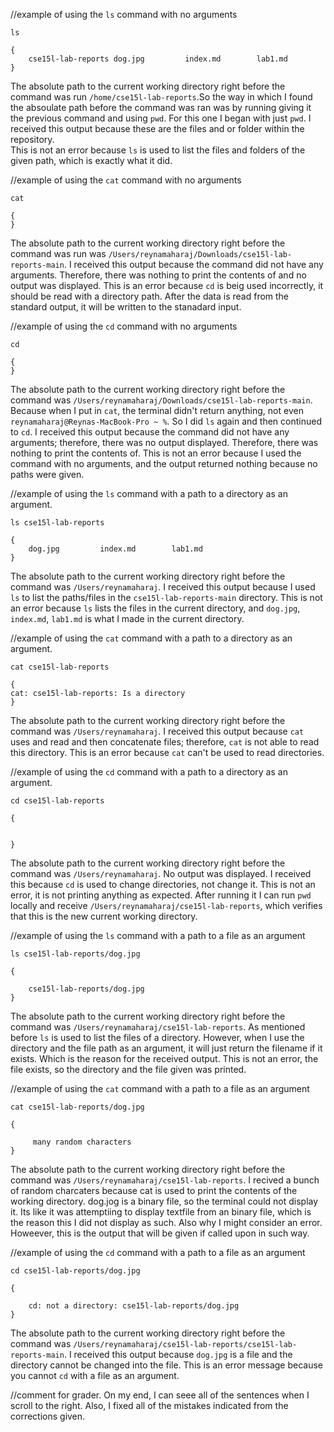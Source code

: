//example of using the `ls` command with no arguments

`ls`
```
{
    cse15l-lab-reports dog.jpg         index.md        lab1.md
}
```
The absolute path to the current working directory right before the command was run 
`/home/cse15l-lab-reports`.So the way in which I found the absoulate path before the 
command was ran was by running giving it the previous command and using `pwd`.  For 
this one I began with just `pwd`. 
I received this output because  these are the files and or folder within the repository.  
This is not an error because `ls` is used to list the files and folders of the given path,
which is exactly what it did. 










//example of using the `cat` command with no arguments

`cat`
```
{  
}
```
The absolute path to the current working directory right before the command was run
was `/Users/reynamaharaj/Downloads/cse15l-lab-reports-main`.
I received this output because the command did not have any arguments. Therefore, 
there was nothing to print the contents of and no output was displayed. 
This is an error because `cd` is beig used incorrectly, it should be read with a 
directory path. After the data is read from the standard output, it will be
written to the stanadard input. 



//example of using the `cd` command with no arguments

`cd`
```
{
}
```

The absolute path to the current working directory right before the command was 
`/Users/reynamaharaj/Downloads/cse15l-lab-reports-main`. Because when I put in 
`cat`, the terminal didn't return anything, not even 
`reynamaharaj@Reynas-MacBook-Pro ~ %`. So I did `ls` again and then continued 
to `cd`.
I received this output because the command did not have any arguments; therefore,
there was no output displayed.
Therefore, there was nothing to print the contents of. 
This is not an error because I used the command with no arguments, and the 
output returned nothing because no paths were given. 





//example of using the `ls` command with a path to a directory as an argument.

`ls cse15l-lab-reports`
```
{
    dog.jpg         index.md        lab1.md
}
```
The absolute path to the current working directory right before the command
was `/Users/reynamaharaj`. I received this output because I used `ls` to 
list the paths/files in the `cse15l-lab-reports-main` directory. 
This is not an error because `ls` lists the files in the current directory, 
and `dog.jpg`, `index.md`, `lab1.md` is what I made in the current directory. 


//example of using the `cat` command with a path to a directory as an argument.

`cat cse15l-lab-reports`
```
{
cat: cse15l-lab-reports: Is a directory
}
```

The absolute path to the current working directory right before the command
was `/Users/reynamaharaj`. 
I received this output because `cat` uses and read and then concatenate files;
therefore, `cat` is not able to read this directory.
This is an error because `cat` can't be used to read directories. 


//example of using the `cd` command with a path to a directory as an argument.

`cd cse15l-lab-reports`
```
{


}
```
The absolute path to the current working directory right before the command was
`/Users/reynamaharaj`. 
No output was displayed. I received this because `cd` is used to change
directories, not change it. This is not an error, it is not printing anything 
as expected. After running it I can run `pwd` locally and receive 
`/Users/reynamaharaj/cse15l-lab-reports`,
which verifies that this is the new current working directory.




//example of using the `ls` command with a path to a file as an argument

`ls cse15l-lab-reports/dog.jpg`
```
{
            
    cse15l-lab-reports/dog.jpg
}
```
The absolute path to the current working directory right before the command
was `/Users/reynamaharaj/cse15l-lab-reports`. 
As mentioned before `ls` is used to list the files of a directory. However,
when I use the directory and the file path as an argument, it will just
return the filename if it exists. Which is the reason for the received output. 
This is not an error, the file exists, so the directory and the file given
was printed. 


//example of using the `cat` command with a path to a file as an argument

`cat cse15l-lab-reports/dog.jpg`
```
{
   
     many random characters
}
```
The absolute path to the current working directory right before the command 
was `/Users/reynamaharaj/cse15l-lab-reports`. 
I recived a bunch of random charcaters because cat is used to print the 
contents of the working directory. dog.jog is a binary file, so the terminal 
could not display it. Its like it was attemptiing to display textfile from 
an binary file, which is the reason this I did not display as such. Also why
I might consider an error. Howeever, this is the output that will be given
if called upon in such way. 


//example of using the `cd` command with a path to a file as an argument

`cd cse15l-lab-reports/dog.jpg`
```
{
    
    cd: not a directory: cse15l-lab-reports/dog.jpg
}
```

The absolute path to the current working directory right before the command 
was `/Users/reynamaharaj/cse15l-lab-reports/cse15l-lab-reports-main`. 
I received this output because `dog.jpg` is a file and the directory 
cannot be changed into the file. 
This is an error message because you cannot `cd` with a file as an argument. 


//comment for grader. On my end, I can seee all of the sentences when I
scroll to the right. Also, I fixed all of the mistakes indicated from 
the corrections given. 
